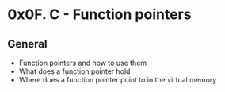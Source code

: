 # 0x0F. C - Function pointers
## General
* Function pointers and how to use them
* What does a function pointer hold
* Where does a function pointer point to in the virtual memory

